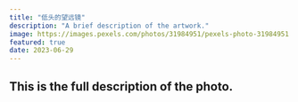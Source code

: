 ```yaml
---
title: "低头的望远镜"
description: "A brief description of the artwork."
image: https://images.pexels.com/photos/31984951/pexels-photo-31984951.jpeg?auto=compress&cs=tinysrgb&w=1260&h=750&dpr=2
featured: true
date: 2023-06-29
---
```


## This is the full description of the photo.
